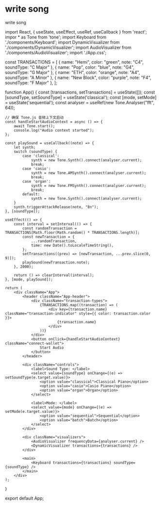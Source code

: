 # write song

write song


import React, { useState, useEffect, useRef, useCallback } from 'react';
impor * as Tone from 'tone';
import Keyboard from './components/Keyboard';
import DynamicVisualizer from './components/DynamicVisualizer';
import AudioVisualizer from './components/AudioVisualizer';
import
'./App.css';

const TRANSACTIONS = [
    { name: "Hemi", color: "green", note: "C4", soundType: "C Major" },
    { name: "Pop", color: "blue", note: "G4", soundType: "G Major" },
    { name: "ETH", color: "orange", note: "A4", soundType: "A Minor" },
    { name: "New Block", color: "purple", note: "F4", soundType: "F Major" },
];

function App() {
    const [transactions, setTransactions] = useState([]);
    const [soundType, setSoundType] = useState('classical');
    const [mode, setMode] = useState('sequential');
    const analyser = useRef(new Tone.Analyser("fft", 64));

    // 确保 Tone.js 音频上下文启动
    const handleStartAudioContext = async () => {
        await Tone.start();
        console.log("Audio context started");
    };

    const playSound = useCallback((note) => {
        let synth;
        switch (soundType) {
            case 'classical':
                synth = new Tone.Synth().connect(analyser.current);
                break;
            case 'casio':
                synth = new Tone.AMSynth().connect(analyser.current);
                break;
            case 'organ':
                synth = new Tone.FMSynth().connect(analyser.current);
                break;
            default:
                synth = new Tone.Synth().connect(analyser.current);
        }
        synth.triggerAttackRelease(note, "8n");
    }, [soundType]);

    useEffect(() => {
        const interval = setInterval(() => {
            const randomTransaction = TRANSACTIONS[Math.floor(Math.random() * TRANSACTIONS.length)];
            const newTransaction = {
                ...randomTransaction,
                time: new Date().toLocaleTimeString(),
            };
            setTransactions((prev) => [newTransaction, ...prev.slice(0, 9)]);
            playSound(newTransaction.note);
        }, 2000);

        return () => clearInterval(interval);
    }, [mode, playSound]);

    return (
        <div className="App">
            <header className="App-header">
                <div className="transaction-types">
                    {TRANSACTIONS.map((transaction) => (
                        <div key={transaction.name} className="transaction-indicator" style={{ color: transaction.color }}>
                            {transaction.name}
                        </div>
                    ))}
                </div>
                <button onClick={handleStartAudioContext} className="connect-wallet">
                    Start Audio
                </button>
            </header>

            <div className="controls">
                <label>Sound Type: </label>
                <select value={soundType} onChange={(e) => setSoundType(e.target.value)}>
                    <option value="classical">Classical Piano</option>
                    <option value="casio">Casio Piano</option>
                    <option value="organ">Organ</option>
                </select>

                <label>Mode: </label>
                <select value={mode} onChange={(e) => setMode(e.target.value)}>
                    <option value="sequential">Sequential</option>
                    <option value="batch">Batch</option>
                </select>
            </div>

            <div className="visualizers">
                <AudioVisualizer frequencyData={analyser.current} />
                <DynamicVisualizer transactions={transactions} />
            </div>
            
            <main>
                <Keyboard transactions={transactions} soundType={soundType} />
            </main>
        </div>
    );
}

export default App;

